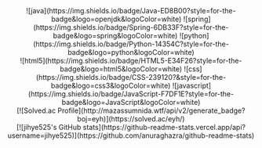 <div align="center">
  ![java](https://img.shields.io/badge/Java-ED8B00?style=for-the-badge&logo=openjdk&logoColor=white)
  ![spring](https://img.shields.io/badge/Spring-6DB33F?style=for-the-badge&logo=spring&logoColor=white)
  ![python](https://img.shields.io/badge/Python-14354C?style=for-the-badge&logo=python&logoColor=white)
  <br>
  ![html5](https://img.shields.io/badge/HTML5-E34F26?style=for-the-badge&logo=html5&logoColor=white)
  ![css](https://img.shields.io/badge/CSS-239120?&style=for-the-badge&logo=css3&logoColor=white)
  ![javascript](https://img.shields.io/badge/JavaScript-F7DF1E?style=for-the-badge&logo=JavaScript&logoColor=white)
  <br>
  [![Solved.ac Profile](http://mazassumnida.wtf/api/v2/generate_badge?boj=eyh)](https://solved.ac/eyh/)
  <br>
  [![jihye525's GitHub stats](https://github-readme-stats.vercel.app/api?username=jihye525)](https://github.com/anuraghazra/github-readme-stats)
</div>
